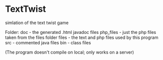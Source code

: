 # TextTwist
simlation of the text twist game


Folder:
doc - the generated .html javadoc files
php_files - just the php files taken from the files folder
files - the text and php files used by this program
src - commented java files
bin - class files

(The program doesn't compile on local; only works on a server)

